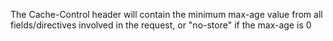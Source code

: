 The Cache-Control header will contain the minimum max-age value from all fields/directives involved in the request, or "no-store" if the max-age is 0
